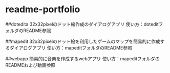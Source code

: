 # readme-portfolio
##dotedita
32x32pixelのドット絵作成のダイアログアプリ
使い方：doteditフォルダのREADME参照

##mapedit
32x32pixelのドット絵を利用したゲームのマップを簡易的に作成するダイアログアプリ
使い方：mapeditフォルダのREADME参照

##webapp
簡易的に音楽を作成するwebアプリ
使い方：mapeditフォルダのREADMEおよび動画参照
